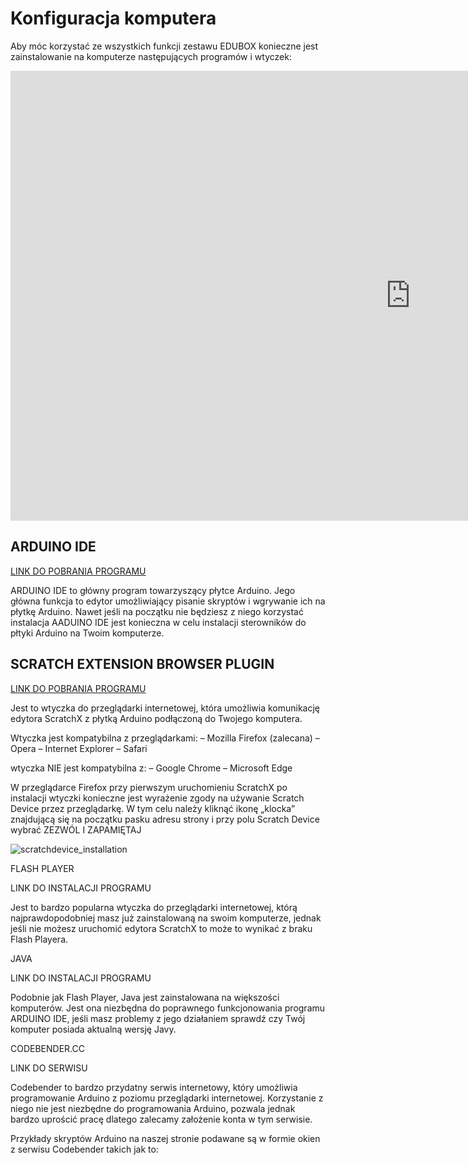 # Konfiguracja komputera

Aby móc korzystać ze wszystkich funkcji zestawu EDUBOX konieczne jest zainstalowanie na komputerze następujących programów i wtyczek:

<iframe width="1280" height="720" src="https://www.youtube.com/embed/EWZNls5qcY0" frameborder="0" allowfullscreen></iframe>

## ARDUINO IDE

[LINK DO POBRANIA PROGRAMU](https://www.arduino.cc/en/Main/Software)

ARDUINO IDE to główny program towarzyszący płytce Arduino. Jego główna funkcja to edytor umożliwiający pisanie skryptów i wgrywanie ich na płytkę Arduino. Nawet jeśli na początku nie będziesz z niego korzystać instalacja AADUINO IDE jest konieczna w celu instalacji sterowników do płtyki Arduino na Twoim komputerze.

## SCRATCH EXTENSION BROWSER PLUGIN

[LINK DO POBRANIA PROGRAMU](https://scratch.mit.edu/info/ext_download/)

Jest to wtyczka do przeglądarki internetowej, która umożliwia komunikację edytora ScratchX z płytką Arduino podłączoną do Twojego komputera.

Wtyczka jest kompatybilna z przeglądarkami:
– Mozilla Firefox (zalecana)
– Opera
– Internet Explorer
– Safari

wtyczka NIE jest kompatybilna z:
– Google Chrome
– Microsoft Edge

W przeglądarce Firefox przy pierwszym uruchomieniu ScratchX po instalacji wtyczki konieczne jest wyrażenie zgody na używanie Scratch Device przez przeglądarkę. W tym celu należy kliknąć ikonę „klocka” znajdującą się na początku pasku adresu strony i przy polu Scratch Device wybrać ZEZWÓL I ZAPAMIĘTAJ

![scratchdevice_installation](http://www.lofirobot.com/wp-content/uploads/scratchdevice_installation.png)

FLASH PLAYER

LINK DO INSTALACJI PROGRAMU

Jest to bardzo popularna wtyczka do przeglądarki internetowej, którą najprawdopodobniej masz już zainstalowaną na swoim komputerze, jednak jeśli nie możesz uruchomić edytora ScratchX to może to wynikać z braku Flash Playera.

JAVA

LINK DO INSTALACJI PROGRAMU

Podobnie jak Flash Player, Java jest zainstalowana na większości komputerów. Jest ona niezbędna do poprawnego funkcjonowania programu ARDUINO IDE, jeśli masz problemy z jego działaniem sprawdź czy Twój komputer posiada aktualną wersję Javy.

CODEBENDER.CC

LINK DO SERWISU

Codebender to bardzo przydatny serwis internetowy, który umożliwia programowanie Arduino z poziomu przeglądarki internetowej. Korzystanie z niego nie jest niezbędne do programowania Arduino, pozwala jednak bardzo uprościć pracę dlatego zalecamy założenie konta w tym serwisie.

Przykłady skryptów Arduino na naszej stronie podawane są w formie okien z serwisu Codebender takich jak to:
